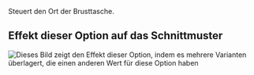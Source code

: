 Steuert den Ort der Brusttasche.

## Effekt dieser Option auf das Schnittmuster

![Dieses Bild zeigt den Effekt dieser Option, indem es mehrere Varianten überlagert, die einen anderen Wert für diese Option haben](carlita_chestpocketplacement_sample.svg "Effekt dieser Option auf das Schnittmuster")

